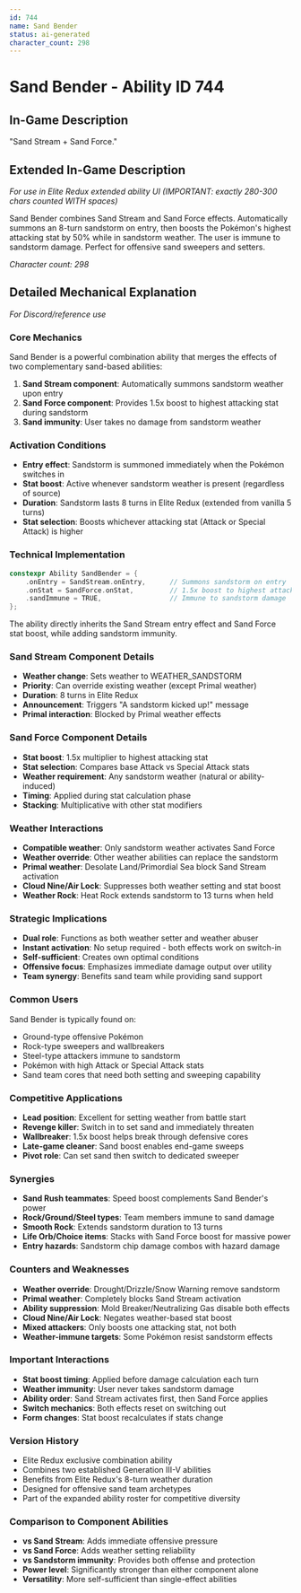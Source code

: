 ```yaml
---
id: 744
name: Sand Bender
status: ai-generated
character_count: 298
---
```


# Sand Bender - Ability ID 744

## In-Game Description
"Sand Stream + Sand Force."

## Extended In-Game Description
*For use in Elite Redux extended ability UI (IMPORTANT: exactly 280-300 chars counted WITH spaces)*

Sand Bender combines Sand Stream and Sand Force effects. Automatically summons an 8-turn sandstorm on entry, then boosts the Pokémon's highest attacking stat by 50% while in sandstorm weather. The user is immune to sandstorm damage. Perfect for offensive sand sweepers and setters.

*Character count: 298*

## Detailed Mechanical Explanation
*For Discord/reference use*

### Core Mechanics
Sand Bender is a powerful combination ability that merges the effects of two complementary sand-based abilities:
1. **Sand Stream component**: Automatically summons sandstorm weather upon entry
2. **Sand Force component**: Provides 1.5x boost to highest attacking stat during sandstorm
3. **Sand immunity**: User takes no damage from sandstorm weather

### Activation Conditions
- **Entry effect**: Sandstorm is summoned immediately when the Pokémon switches in
- **Stat boost**: Active whenever sandstorm weather is present (regardless of source)
- **Duration**: Sandstorm lasts 8 turns in Elite Redux (extended from vanilla 5 turns)
- **Stat selection**: Boosts whichever attacking stat (Attack or Special Attack) is higher

### Technical Implementation
```cpp
constexpr Ability SandBender = {
    .onEntry = SandStream.onEntry,      // Summons sandstorm on entry
    .onStat = SandForce.onStat,         // 1.5x boost to highest attacking stat
    .sandImmune = TRUE,                 // Immune to sandstorm damage
};
```

The ability directly inherits the Sand Stream entry effect and Sand Force stat boost, while adding sandstorm immunity.

### Sand Stream Component Details
- **Weather change**: Sets weather to WEATHER_SANDSTORM
- **Priority**: Can override existing weather (except Primal weather)
- **Duration**: 8 turns in Elite Redux
- **Announcement**: Triggers "A sandstorm kicked up!" message
- **Primal interaction**: Blocked by Primal weather effects

### Sand Force Component Details
- **Stat boost**: 1.5x multiplier to highest attacking stat
- **Stat selection**: Compares base Attack vs Special Attack stats
- **Weather requirement**: Any sandstorm weather (natural or ability-induced)
- **Timing**: Applied during stat calculation phase
- **Stacking**: Multiplicative with other stat modifiers

### Weather Interactions
- **Compatible weather**: Only sandstorm weather activates Sand Force
- **Weather override**: Other weather abilities can replace the sandstorm
- **Primal weather**: Desolate Land/Primordial Sea block Sand Stream activation
- **Cloud Nine/Air Lock**: Suppresses both weather setting and stat boost
- **Weather Rock**: Heat Rock extends sandstorm to 13 turns when held

### Strategic Implications
- **Dual role**: Functions as both weather setter and weather abuser
- **Instant activation**: No setup required - both effects work on switch-in
- **Self-sufficient**: Creates own optimal conditions
- **Offensive focus**: Emphasizes immediate damage output over utility
- **Team synergy**: Benefits sand team while providing sand support

### Common Users
Sand Bender is typically found on:
- Ground-type offensive Pokémon
- Rock-type sweepers and wallbreakers
- Steel-type attackers immune to sandstorm
- Pokémon with high Attack or Special Attack stats
- Sand team cores that need both setting and sweeping capability

### Competitive Applications
- **Lead position**: Excellent for setting weather from battle start
- **Revenge killer**: Switch in to set sand and immediately threaten
- **Wallbreaker**: 1.5x boost helps break through defensive cores
- **Late-game cleaner**: Sand boost enables end-game sweeps
- **Pivot role**: Can set sand then switch to dedicated sweeper

### Synergies
- **Sand Rush teammates**: Speed boost complements Sand Bender's power
- **Rock/Ground/Steel types**: Team members immune to sand damage
- **Smooth Rock**: Extends sandstorm duration to 13 turns
- **Life Orb/Choice items**: Stacks with Sand Force boost for massive power
- **Entry hazards**: Sandstorm chip damage combos with hazard damage

### Counters and Weaknesses
- **Weather override**: Drought/Drizzle/Snow Warning remove sandstorm
- **Primal weather**: Completely blocks Sand Stream activation
- **Ability suppression**: Mold Breaker/Neutralizing Gas disable both effects
- **Cloud Nine/Air Lock**: Negates weather-based stat boost
- **Mixed attackers**: Only boosts one attacking stat, not both
- **Weather-immune targets**: Some Pokémon resist sandstorm effects

### Important Interactions
- **Stat boost timing**: Applied before damage calculation each turn
- **Weather immunity**: User never takes sandstorm damage
- **Ability order**: Sand Stream activates first, then Sand Force applies
- **Switch mechanics**: Both effects reset on switching out
- **Form changes**: Stat boost recalculates if stats change

### Version History
- Elite Redux exclusive combination ability
- Combines two established Generation III-V abilities
- Benefits from Elite Redux's 8-turn weather duration
- Designed for offensive sand team archetypes
- Part of the expanded ability roster for competitive diversity

### Comparison to Component Abilities
- **vs Sand Stream**: Adds immediate offensive pressure
- **vs Sand Force**: Adds weather setting reliability
- **vs Sandstorm immunity**: Provides both offense and protection
- **Power level**: Significantly stronger than either component alone
- **Versatility**: More self-sufficient than single-effect abilities